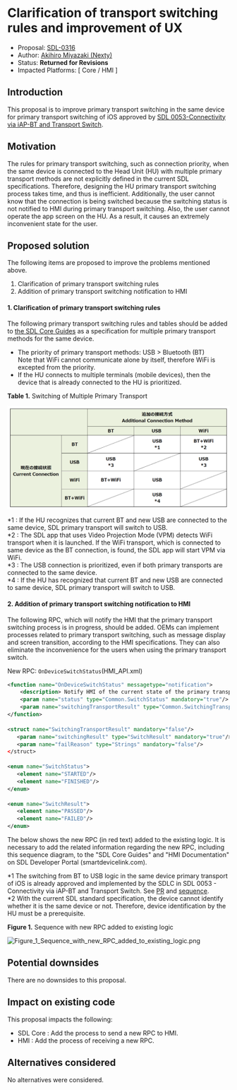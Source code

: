 # Clarification of transport switching rules and improvement of UX

* Proposal: [SDL-0316](0316-Clarification-of-transport-switching-rules-and-improvement-of-UX.md)
* Author: [Akihiro Miyazaki (Nexty)](https://github.com/Akihiro-Miyazaki)
* Status: **Returned for Revisions**
* Impacted Platforms: [ Core / HMI ]

## Introduction

This proposal is to improve primary transport switching in the same device for primary transport switching of iOS approved by [SDL 0053-Connectivity via iAP-BT and Transport Switch](https://github.com/smartdevicelink/sdl_evolution/issues/158).


## Motivation
The rules for primary transport switching, such as connection priority, when the same device is connected to the Head Unit (HU) with multiple primary transport methods are not explicitly defined in the current SDL specifications. Therefore, designing the HU primary transport switching process takes time, and thus is inefficient.
Additionally, the user cannot know that the connection is being switched because the switching status is not notified to HMI during primary transport switching. Also, the user cannot operate the app screen on the HU. As a result, it causes an extremely inconvenient state for the user.


## Proposed solution
The following items are proposed to improve the problems mentioned above.
1. Clarification of primary transport switching rules
2. Addition of primary transport switching notification to HMI

#### 1. Clarification of primary transport switching rules
The following primary transport switching rules and tables should be added to [the SDL Core Guides](https://smartdevicelink.com/en/guides/core/developer-documentation/transport-manager/) as a specification for multiple primary transport methods for the same device.

- The priority of primary transport methods: USB > Bluetooth (BT)<br>Note that WiFi cannot communicate alone by itself, therefore WiFi is excepted from the priority.
- If the HU connects to multiple terminals (mobile devices), then the device that is already connected to the HU is prioritized.

<b>Table 1.</b> Switching of Multiple Primary Transport

![Table_1_Switching_of_Multiple_Transport.png](../assets/proposals/NNNN-Clarification-of-transport-switching-rules-and-improvement-of-UX/Table_1_Switching_of_Multiple_Transport.png)

*1 : If the HU recognizes that current BT and new USB are connected to the same device, SDL primary transport will switch to USB.<br>
*2 : The SDL app that uses Video Projection Mode (VPM) detects WiFi transport when it is launched. If the WiFi transport, which is connected to same device as the BT connection, is found, the SDL app will start VPM via WiFi.<br>
*3 : The USB connection is prioritized, even if both primary transports are connected to the same device.<br>
*4 : If the HU has recognized that current BT and new USB are connected to same device, SDL primary transport will switch to USB.

#### 2. Addition of primary transport switching notification to HMI
The following RPC, which will notify the HMI that the primary transport switching process is in progress, should be added.
OEMs can implement processes related to primary transport switching, such as message display and screen transition, according to the HMI specifications. They can also eliminate the inconvenience for the users when using the primary transport switch.

New RPC: `OnDeviceSwitchStatus`(HMI_API.xml)

```xml
<function name="OnDeviceSwitchStatus" messagetype="notification">
    <description> Notify HMI of the current state of the primary transport switch </description>
    <param name="status" type="Common.SwitchStatus" mandatory="true"/>
    <param name="switchingTransportResult" type="Common.SwitchingTransportResult" mandatory="false"/>
</function>

<struct name="SwitchingTransportResult" mandatory="false"/>
   <param name="switchingResult" type="SwitchResult" mandatory="true"/>
   <param name="failReason" type="Strings" mandatory="false"/>
</struct>

<enum name="SwitchStatus">
   <element name="STARTED"/>
   <element name="FINISHED"/>
</enum>

<enum name="SwitchResult">
   <element name="PASSED"/>
   <element name="FAILED"/>
</enum>
```

The below shows the new RPC (in red text) added to the existing logic. It is necessary to add the related information regarding the new RPC, including this sequence diagram, to the "SDL Core Guides" and "HMI Documentation" on SDL Developer Portal (smartdevicelink.com).

*1 The switching from BT to USB logic in the same device primary transport of iOS is already approved and implemented by the SDLC in SDL 0053 - Connectivity via iAP-BT and Transport Switch. See [PR](https://github.com/smartdevicelink/sdl_evolution/issues/158) and [sequence](https://cloud.githubusercontent.com/assets/11158516/26067529/3f428434-39a3-11e7-910b-6cc4069e0be3.png).<br>
*2 With the current SDL standard specification, the device cannot identify whether it is the same device or not. Therefore, device identification by the HU must be a prerequisite.

<b>Figure 1.</b> Sequence with new RPC added to existing logic

![Figure_1_Sequence_with_new_RPC_added_to_existing_logic.png](../assets/proposals/NNNN-Clarification-of-transport-switching-rules-and-improvement-of-UX/Figure_1_Sequence_with_new_RPC_added_to_existing_logic1.png)


## Potential downsides
There are no downsides to this proposal.


## Impact on existing code
This proposal impacts the following:

- SDL Core : Add the process to send a new RPC to HMI.
- HMI : Add the process of receiving a new RPC.


## Alternatives considered
No alternatives were considered.
